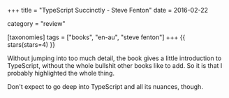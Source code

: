 +++
title = "TypeScript Succinctly - Steve Fenton"
date = 2016-02-22

category = "review"

[taxonomies]
tags = ["books", "en-au", "steve fenton"]
+++
{{ stars(stars=4) }}

Without jumping into too much detail, the book gives a little introduction to TypeScript, without the whole bullshit other books like to add. So it is that I probably highlighted the whole thing.

Don't expect to go deep into TypeScript and all its nuances, though. 